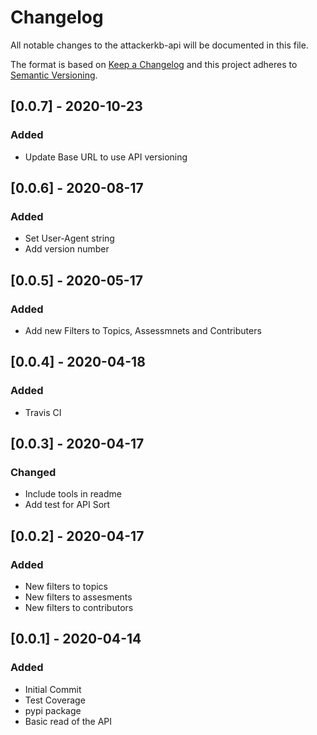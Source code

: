 # Changelog
All notable changes to the attackerkb-api will be documented in this file.

The format is based on [Keep a Changelog](https://keepachangelog.com/en/1.0.0) and this project adheres to [Semantic Versioning](https://semver.org/spec/v2.0.0.html).

## [0.0.7] - 2020-10-23
### Added
- Update Base URL to use API versioning

## [0.0.6] - 2020-08-17
### Added
- Set User-Agent string
- Add version number

## [0.0.5] - 2020-05-17
### Added
- Add new Filters to Topics, Assessmnets and Contributers

## [0.0.4] - 2020-04-18
### Added
- Travis CI

## [0.0.3] - 2020-04-17
### Changed
- Include tools in readme
- Add test for API Sort

## [0.0.2] - 2020-04-17
### Added
- New filters to topics
- New filters to assesments
- New filters to contributors

## [0.0.1] - 2020-04-14
### Added
- Initial Commit
- Test Coverage
- pypi package
- Basic read of the API 


